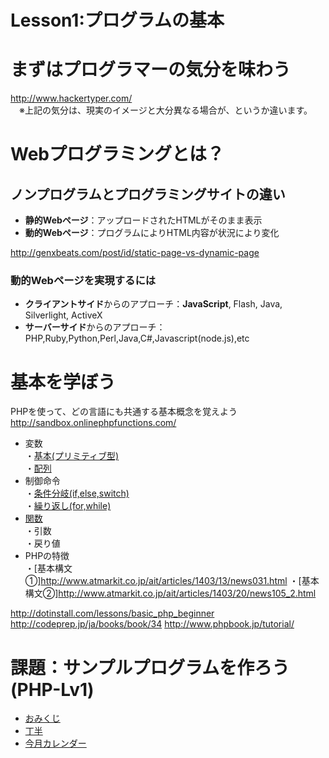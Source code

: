 Lesson1:プログラムの基本
====

# まずはプログラマーの気分を味わう
<http://www.hackertyper.com/>  
　※上記の気分は、現実のイメージと大分異なる場合が、というか違います。

# Webプログラミングとは？

## ノンプログラムとプログラミングサイトの違い
* **静的Webページ**：アップロードされたHTMLがそのまま表示
* **動的Webページ**：プログラムによりHTML内容が状況により変化

<http://genxbeats.com/post/id/static-page-vs-dynamic-page>

### 動的Webページを実現するには
* **クライアントサイド**からのアプローチ：**JavaScript**, Flash, Java, Silverlight, ActiveX
* **サーバーサイド**からのアプローチ：PHP,Ruby,Python,Perl,Java,C#,Javascript(node.js),etc

# 基本を学ぼう
PHPを使って、どの言語にも共通する基本概念を覚えよう  
<http://sandbox.onlinephpfunctions.com/>

* 変数  
 ・[基本(プリミティブ型)](http://www.atmarkit.co.jp/ait/articles/1403/20/news105.html)  
 ・[配列](http://www.atmarkit.co.jp/ait/articles/1404/16/news044.html)
* 制御命令  
・[条件分岐(if,else,switch)](http://www.atmarkit.co.jp/ait/articles/1404/07/news025.html)  
・[繰り返し(for,while)](http://www.atmarkit.co.jp/ait/articles/1405/14/news031.html)
* [関数](http://www.phpbook.jp/tutorial/function/index2.html)  
・引数  
・戻り値
* PHPの特徴  
・[基本構文①]<http://www.atmarkit.co.jp/ait/articles/1403/13/news031.html>
・[基本構文②]<http://www.atmarkit.co.jp/ait/articles/1403/20/news105_2.html>

<http://dotinstall.com/lessons/basic_php_beginner>  
<http://codeprep.jp/ja/books/book/34>
<http://www.phpbook.jp/tutorial/>

# 課題：サンプルプログラムを作ろう(PHP-Lv1)
+ [おみくじ](https://github.com/shogirin/acthouse_pg_shortclass/blob/master/practice_php/omikuji_Q.php)
+ [丁半](https://github.com/shogirin/acthouse_pg_shortclass/blob/master/practice_php/chohan_Q.php)
+ [今月カレンダー](https://github.com/shogirin/acthouse_pg_shortclass/blob/master/practice_php/calender_Q.php)
